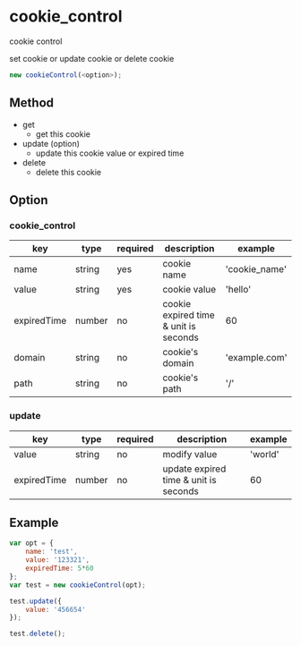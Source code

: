 # cookie_control

cookie control

set cookie or update cookie or delete cookie

```JavaScript
new cookieControl(<option>);
```

## **Method**

* get
  * get this cookie
* update (option)
  * update this cookie value or expired time
* delete
  * delete this cookie

## **Option**

### cookie_control

|key|type|required|description|example|
|---|---|---|---|---|
|name|string|yes|cookie name|'cookie_name'|
|value|string|yes|cookie value|'hello'|
|expiredTime|number|no|cookie expired time & unit is seconds|60|
|domain|string|no|cookie's domain|'example.com'|
|path|string|no|cookie's path|'/'|

### update

|key|type|required|description|example|
|---|---|---|---|---|
|value|string|no|modify value|'world'|
|expiredTime|number|no|update expired time & unit is seconds|60|

## **Example**

```JavaScript
var opt = {
    name: 'test',
    value: '123321',
    expiredTime: 5*60
};
var test = new cookieControl(opt);

test.update({
    value: '456654'
});

test.delete();
```
